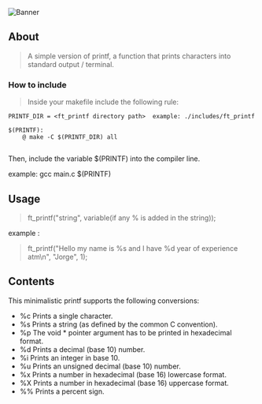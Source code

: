 ![Banner](https://github.com/byaliego/42-project-badges/blob/main/covers/cover-ft_printf-bonus.png)

## About

> A simple version of printf, a function that prints characters into standard output / terminal.

### How to include

> Inside your makefile include the following rule:

```
PRINTF_DIR = <ft_printf directory path>  example: ./includes/ft_printf

$(PRINTF):
	@ make -C $(PRINTF_DIR) all
  
```

Then, include the variable $(PRINTF) into the compiler line.

example: gcc main.c $(PRINTF)

## Usage

> ft_printf("string", variable(if any % is added in the string));

example :

> ft_printf("Hello my name is %s and I have %d year of experience atm\n", "Jorge", 1);

## Contents

This minimalistic printf supports the following conversions:

* %c Prints a single character.
* %s Prints a string (as defined by the common C convention).
* %p The void * pointer argument has to be printed in hexadecimal format.
* %d Prints a decimal (base 10) number.
* %i Prints an integer in base 10.
* %u Prints an unsigned decimal (base 10) number.
* %x Prints a number in hexadecimal (base 16) lowercase format.
* %X Prints a number in hexadecimal (base 16) uppercase format.
* %% Prints a percent sign.
